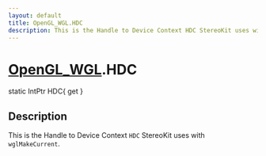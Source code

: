 ```yaml
---
layout: default
title: OpenGL_WGL.HDC
description: This is the Handle to Device Context HDC StereoKit uses with wglMakeCurrent.
---
```

# [OpenGL_WGL]({{site.url}}/Pages/Reference/OpenGL_WGL.html).HDC

<div class='signature' markdown='1'>
static IntPtr HDC{ get }
</div>

## Description
This is the Handle to Device Context `HDC` StereoKit
uses with `wglMakeCurrent`.

